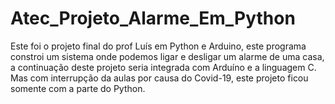 # Atec_Projeto_Alarme_Em_Python

Este foi o projeto final do prof Luís em Python e Arduino, este programa constroi um sistema onde podemos ligar e desligar um alarme de uma casa, a continuação deste projeto seria integrada com Arduíno e  a linguagem C. Mas com interrupção da aulas por causa do Covid-19, este projeto ficou somente com a parte do Python.
